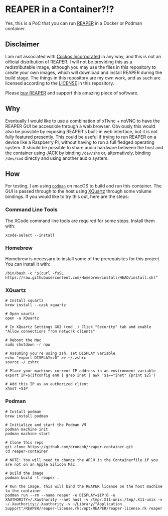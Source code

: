 # REAPER in a Container?!?

Yes, this is a PoC that you can run [REAPER](https://www.reaper.fm/) in a Docker or Podman container.

## Disclaimer
I am not associated with [Cockos Incorporated](https://www.cockos.com/) in any way, and this is not an official distribution of REAPER. I will not be providing this as a redistributable image, although you may use the files in this repository to create your own images, which will download and install REAPER during the build stage. The things in this repository are my own work, and as such are licensed according to the [LICENSE](LICENSE) in this repository.

Please [buy REAPER](https://www.reaper.fm/purchase.php) and support this amazing piece of software.

## Why

Eventually I would like to use a combination of x11vnc + noVNC to have the REAPER GUI be accessible through a web browser. Obviously this would also be possible by exposing REAPER's built-in web interface, but it is not fully featured presently. This could be useful if trying to run REAPER on a device like a Raspberry Pi, without having to run a full fledged operating system. It should be possible to share audio hardware between the host and the container using [JACK](https://jackaudio.org/) by binding `/dev/shm` or, alternatively, binding `/dev/snd` directly and using another audio system.

## How

For testing, I am using [`podman`](https://podman.io/) on macOS to build and run this container. The GUI is passed through to the host using [XQuartz](https://www.xquartz.org/) through some volume bindings. If you would like to try this out, here are the steps:

### Command Line Tools
The XCode command line tools are required for some steps. Install them with:
```
xcode-select --install
```

### Homebrew
Homebrew is necessary to install some of the prerequisites for this project. You can install it with:
```
/bin/bash -c "$(curl -fsSL https://raw.githubusercontent.com/Homebrew/install/HEAD/install.sh)"
```

### XQuartz

```
# Install xquartz
brew install --cask xquartz

# Open xaurtz
open -a XQuartz

# In XQuartz Settings GUI (cmd ,) Click "Security" tab and enable "Allow connections from network clients"

# Reboot the Mac
sudo shutdown -r now

# Assuming you're using zsh, set DISPLAY variable
echo "export DISPLAY=:0" >> ~/.zshrc
source ~/.zshrc

# Place your machines current IP address in an environment variable
export IP=$(ifconfig en0 | grep inet | awk '$1=="inet" {print $2}')

# Add this IP as an authorized client
xhost +$IP
```

### Podman
```
# Install podman
brew install podman

# Initialize and start the Podman VM
podman machine init
podman machine start

# Clone this repo
git clone https://github.com/dronenb/reaper-container.git
cd reaper-container

# NOTE: You will need to change the ARCH in the Containerfile if you are not on an Apple Silicon Mac.

# Build the image
podman build -t reaper .

# Run the image. This will bind the REAPER license on the host machine to the container
podman run --rm --name reaper -e DISPLAY=$IP:0 -e XAUTHORITY=/.Xauthority --net host -v /tmp/.X11-unix:/tmp/.X11-unix -v ~/.Xauthority:/.Xauthority -v ~/Library/"Application Support"/REAPER/reaper-license.rk:/opt/REAPER/reaper-license.rk reaper
```
